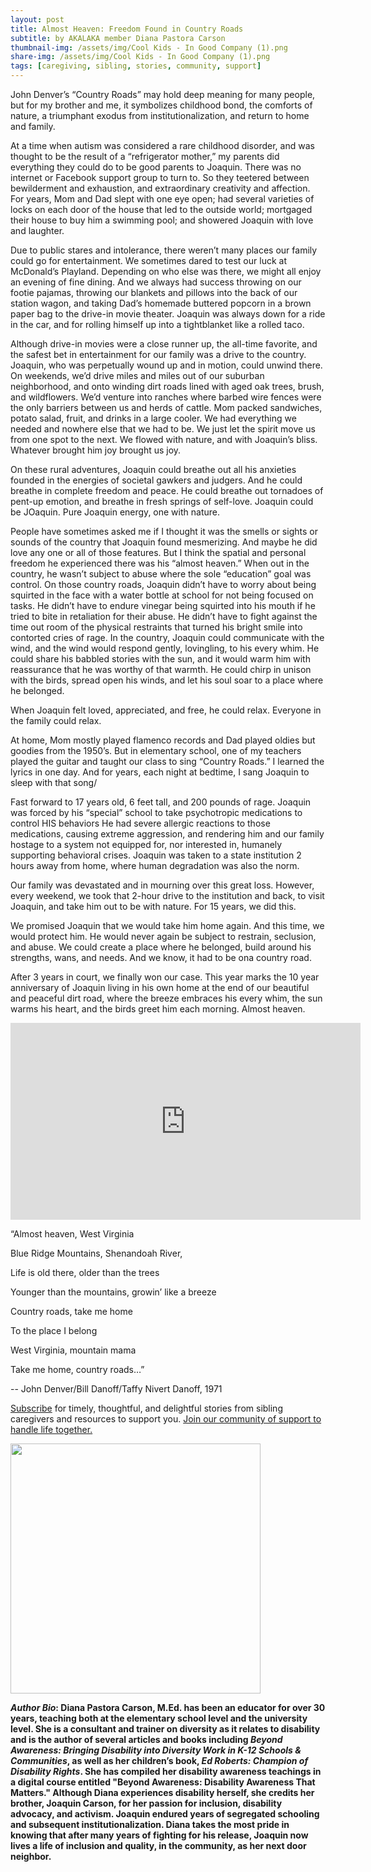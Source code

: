```yaml
---
layout: post
title: Almost Heaven: Freedom Found in Country Roads
subtitle: by AKALAKA member Diana Pastora Carson
thumbnail-img: /assets/img/Cool Kids - In Good Company (1).png
share-img: /assets/img/Cool Kids - In Good Company (1).png
tags: [caregiving, sibling, stories, community, support]
---
```

John Denver’s “Country Roads” may hold deep meaning for many people, but for my brother and me, it symbolizes childhood bond, the comforts of nature, a triumphant exodus from institutionalization, and return to home and family.

At a time when autism was considered a rare childhood disorder, and was thought to be the result of a “refrigerator mother,” my parents did everything they could do to be good parents to Joaquin. There was no internet or Facebook support group to turn to. So they teetered between bewilderment and exhaustion, and extraordinary creativity and affection. For years, Mom and Dad slept with one eye open; had several varieties of locks on each door of the house that led to the outside world; mortgaged their house to buy him a swimming pool; and showered Joaquin with love and laughter. 

Due to public stares and intolerance, there weren’t many places our family could go for entertainment. We sometimes dared to test our luck at McDonald’s Playland. Depending on who else was there, we might all enjoy an evening of fine dining. And we always had success throwing on our footie pajamas, throwing our blankets and pillows into the back of our station wagon, and taking Dad’s homemade buttered popcorn in a brown paper bag to the drive-in movie theater. Joaquin was always down for a ride in the car, and for rolling himself up into a tightblanket like a rolled taco. 

Although drive-in movies were a close runner up, the all-time favorite, and the safest bet in entertainment for our family was a drive to the country. Joaquin, who was perpetually wound up and in motion, could unwind there. On weekends, we’d drive miles and miles out of our suburban neighborhood, and onto winding dirt roads lined with aged oak trees, brush, and wildflowers. We’d venture into ranches where barbed wire fences were the only barriers between us and herds of cattle. Mom packed sandwiches, potato salad, fruit, and drinks in a large cooler. We had everything we needed and nowhere else that we had to be. We just let the spirit move us from one spot to the next. We flowed with nature, and with Joaquin’s bliss. Whatever brought him joy brought us joy. 

On these rural adventures, Joaquin could breathe out all his anxieties founded in the energies of societal gawkers and judgers. And he could breathe in complete freedom and peace. He could breathe out tornadoes of pent-up emotion, and breathe in fresh springs of self-love. Joaquin could be JOaquin. Pure Joaquin energy, one with nature. 

People have sometimes asked me if I thought it was the smells or sights or sounds of the country that Joaquin found mesmerizing. And maybe he did love any one or all of those features. But I think the spatial and personal freedom he experienced there was his “almost heaven.” When out in the country, he wasn’t subject to abuse where the sole “education” goal was control. On those country roads, Joaquin didn’t have to worry about being squirted in the face with a water bottle at school for not being focused on tasks. He didn’t have to endure vinegar being squirted into his mouth if he tried to bite in retaliation for their abuse. He didn’t have to fight against the time out room of the physical restraints that turned his bright smile into contorted cries of rage. In the country, Joaquin could communicate with the wind, and the wind would respond gently, lovingling, to his every whim. He could share his babbled stories with the sun, and it would warm him with reassurance that he was worthy of that warmth. He could chirp in unison with the birds, spread open his winds, and let his soul soar to a place where he belonged. 

When Joaquin felt loved, appreciated, and free, he could relax. Everyone in the family could relax. 

At home, Mom mostly played flamenco records and Dad played oldies but goodies from the 1950’s. But in elementary school, one of my teachers played the guitar and taught our class to sing “Country Roads.” I learned the lyrics in one day. And for years, each night at bedtime, I sang Joaquin to sleep with that song/

Fast forward to 17 years old, 6 feet tall, and 200 pounds of rage. Joaquin was forced by his “special” school to take psychotropic medications to control HIS behaviors He had severe allergic reactions to those medications, causing extreme aggression, and rendering him and our family hostage to a system not equipped for, nor interested in, humanely supporting behavioral crises. Joaquin was taken to a state institution 2 hours away from home, where human degradation was also the norm.

Our family was devastated and in mourning over this great loss. However, every weekend, we took that 2-hour drive to the institution and back, to visit Joaquin, and take him out to be with nature. For 15 years, we did this.

We promised Joaquin that we would take him home again. And this time, we would protect him. He would never again be subject to restrain, seclusion, and abuse. We could create a place where he belonged, build around his strengths, wans, and needs. And we know, it had to be ona  country road.

After 3 years in court, we finally won our case. This year marks the 10 year anniversary of Joaquin living in his own home at the end of our beautiful and peaceful dirt road, where the breeze embraces his every whim, the sun warms his heart, and the birds greet him each morning. Almost heaven. 

<iframe width="560" height="315" src="https://www.youtube.com/embed/wlNlOzWEh44" title="YouTube video player" frameborder="0" allow="accelerometer; autoplay; clipboard-write; encrypted-media; gyroscope; picture-in-picture" allowfullscreen></iframe>

“Almost heaven, West Virginia

Blue Ridge Mountains, Shenandoah River, 

Life is old there, older than the trees

Younger than the mountains, growin’ like a breeze

Country roads, take me home

To the place I belong

West Virginia, mountain mama

Take me home, country roads…”

-- John Denver/Bill Danoff/Taffy Nivert Danoff, 1971 


<a href="javascript:;" onclick="ml_webform_5218820('show')">Subscribe</a> for timely, thoughtful, and delightful stories from sibling caregivers and resources to support you. [Join our community of support to handle life together.](https://www.akalaka.org/join)

<a href = "/join"><img src="https://raw.githubusercontent.com/akalakaco/akalakaco.github.io/master/assets/img/Cool%20Kids%20-%20In%20Good%20Company%20(1).png" width="400"/></a>


***Author Bio*: Diana Pastora Carson, M.Ed. has been an educator for over 30 years, teaching both at the elementary school level and the university level. She is a consultant and trainer on diversity as it relates to disability and is the author of several articles and books including *Beyond Awareness: Bringing Disability into Diversity Work in K-12 Schools & Communities*, as well as her children’s book, *Ed Roberts: Champion of Disability Rights*. She has compiled her disability awareness teachings in a digital course entitled "Beyond Awareness: Disability Awareness That Matters." Although Diana experiences disability herself, she credits her brother, Joaquin Carson, for her passion for inclusion, disability advocacy, and activism. Joaquin endured years of segregated schooling and subsequent institutionalization. Diana takes the most pride in knowing that after many years of fighting for his release, Joaquin now lives a life of inclusion and quality, in the community, as her next door neighbor.**
